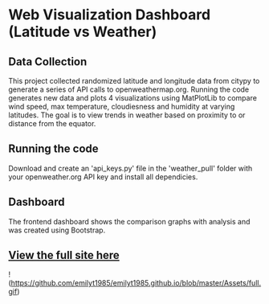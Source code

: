 # Web Visualization Dashboard (Latitude vs Weather)

## Data Collection

This project collected randomized latitude and longitude data from citypy to generate a series of API calls to openweathermap.org. Running the code generates new data and plots 4 visualizations using MatPlotLib to compare wind speed, max temperature, cloudiesness and humidity at varying latitudes. The goal is to view trends in weather based on proximity to or distance from the equator. 

## Running the code

Download and create an 'api_keys.py' file in the 'weather_pull' folder with your openweather.org API key and install all dependicies.

## Dashboard

The frontend dashboard shows the comparison graphs with analysis and was created using Bootstrap. 

## [View the full site here](emilyt1985.github.io)

!(https://github.com/emilyt1985/emilyt1985.github.io/blob/master/Assets/full.gif)
